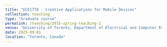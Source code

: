 ```yaml
---
title: "ECE1778 - Creative Applications for Mobile Devices"
collection: teaching
type: "Graduate course"
permalink: /teaching/2015-spring-teaching-1
venue: "University of Toronto, Department of Electrical and Computer Engineering"
date: 2025-09-01
location: "Toronto, Canada"
---
```


